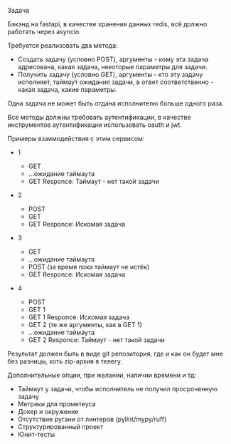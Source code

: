 Задача

Бэкэнд на fastapi, в качестве хранения данных redis, всё должно работать через asyncio.

Требуется реализовать два метода:

* Создать задачу (условно POST),  аргументы - кому эта задача адресована, какая задача, некоторые параметры для задачи.
* Получить задачу (условно GET), аргументы - кто эту задачу исполняет, таймаут ожидания задачи, в ответ соответственно - какая задача, какие параметры.

Одна задача не может быть отдана исполнителю больше одного раза.

Все методы должны требовать аутентификации, в качестве инструментов аутентификации использовать oauth и jwt.

Примеры взаимодействия с этим сервисом:

* 1
  * GET
  * ...ожидание таймаута
  * GET Responce: Таймаут - нет такой задачи

* 2
  * POST
  * GET
  * GET Responce: Искомая задача

* 3
  * GET
  * ...ожидание таймаута
  * POST (за время пока таймаут не истёк)
  * GET Responce: Искомая задача

* 4
  * POST
  * GET 1
  * GET 1 Responce: Искомая задача
  * GET 2 (те же аргументы, как в GET 1)
  * ...ожидание таймаута
  * GET 2 Responce: Таймаут - нет такой задачи

Результат должен быть в виде git репозитория, где и как он будет мне без разницы, хоть zip-архив в телегу.

Дополнительные опции, при желании, наличии времени и тд:
* Таймаут у задачи, чтобы исполнитель не получил просроченную задачу
* Метрики для прометеуса
* Докер и окружение
* Отсутствие ругани от линтеров (pylint/mypy/ruff)
* Структурированный проект
* Юнит-тесты

